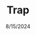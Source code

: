 ---
# layout: '@components/diablo4/ItemLayout.astro'
date: 8/15/2024
title: Trap
poster: trap.jpg
rating: 6
---